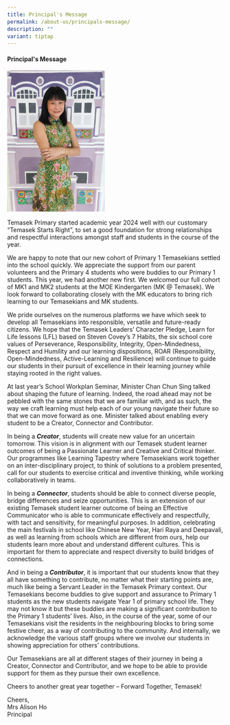 ```yaml
---
title: Principal's Message
permalink: /about-us/principals-message/
description: ""
variant: tiptap
---
```

<h4>Principal's Message</h4>
<div class="isomer-image-wrapper">
<img style="width: 45%" height="auto" width="45%" alt="" src="/images/Mrs_Alison_Ho.jpeg">
</div>
<p>Temasek Primary started academic year 2024 well with our customary “Temasek
Starts Right”, to set a good foundation for strong relationships and respectful
interactions amongst staff and students in the course of the year.</p>
<p>We are happy to note that our new cohort of Primary 1 Temasekians settled
into the school quickly. We appreciate the support from our parent volunteers
and the Primary 4 students who were buddies to our Primary 1 students.
This year, we had another new first. We welcomed our full cohort of MK1
and MK2 students at the MOE Kindergarten (MK @ Temasek). We look forward
to collaborating closely with the MK educators to bring rich learning to
our Temasekians and MK students. &nbsp;&nbsp;</p>
<p>We pride ourselves on the numerous platforms we have which seek to develop
all Temasekians into responsible, versatile and future-ready citizens.
We hope that the Temasek Leaders’ Character Pledge, Learn for Life lessons
(LFL) based on Steven Covey’s 7 Habits, the six school core values of Perseverance,
Responsibility, Integrity, Open-Mindedness, Respect and Humility and our
learning dispositions, ROAR (Responsibility, Open-Mindedness, Active-Learning
and Resilience) will continue to guide our students in their pursuit of
excellence in their learning journey while staying rooted in the right
values.</p>
<p>At last year’s School Workplan Seminar, Minister Chan Chun Sing talked
about shaping the future of learning. Indeed, the road ahead may not be
pebbled with the same stones that we are familiar with, and as such, the
way we craft learning must help each of our young navigate their future
so that we can move forward as one. Minister talked about enabling every
student to be a Creator, Connector and Contributor.</p>
<p>In being a <strong><em>Creator</em></strong>, students will create new
value for an uncertain tomorrow. This vision is in alignment with our Temasek
student learner outcomes of being a Passionate Learner and Creative and
Critical thinker. Our programmes like Learning Tapestry where Temasekians
work together on an inter-disciplinary project, to think of solutions to
a problem presented, call for our students to exercise critical and inventive
thinking, while working collaboratively in teams.</p>
<p>In being a <strong><em>Connector</em></strong>, students should be able
to connect diverse people, bridge differences and seize opportunities.
This is an extension of our existing Temasek student learner outcome of
being an Effective Communicator who is able to communicate effectively
and respectfully, with tact and sensitivity, for meaningful purposes. In
addition, celebrating the main festivals in school like Chinese New Year,
Hari Raya and Deepavali, as well as learning from schools which are different
from ours, help our students learn more about and understand different
cultures. This is important for them to appreciate and respect diversity
to build bridges of connections. &nbsp;</p>
<p>And in being a <strong><em>Contributor</em></strong>, it is important that
our students know that they all have something to contribute, no matter
what their starting points are, much like being a Servant Leader in the
Temasek Primary context. Our Temasekians become buddies to give support
and assurance to Primary 1 students as the new students navigate Year 1
of primary school life. They may not know it but these buddies are making
a significant contribution to the Primary 1 students’ lives. Also, in the
course of the year, some of our Temasekians visit the residents in the
neighbouring blocks to bring some festive cheer, as a way of contributing
to the community. And internally, we acknowledge the various staff groups
where we involve our students in showing appreciation for others’ contributions.</p>
<p>Our Temasekians are all at different stages of their journey in being
a Creator, Connector and Contributor, and we hope to be able to provide
support for them as they pursue their own excellence.</p>
<p>Cheers to another great year together – Forward Together, Temasek!</p>
<p>Cheers,
<br>Mrs Alison Ho
<br>Principal</p>